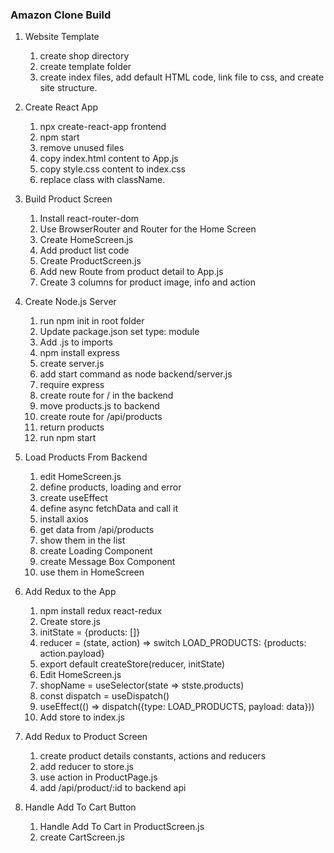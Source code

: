 ### Amazon Clone Build

1. Website Template
   1. create shop directory
   2. create template folder
   3. create index files, add default HTML code, link file to css, and create site structure.

2. Create React App
    1. npx create-react-app frontend
    2. npm start
    3. remove unused files
    4. copy index.html content to App.js
    5. copy style.css content to index.css
    6. replace class with className.

3. Build Product Screen
   1. Install react-router-dom
   2. Use BrowserRouter and Router for the Home Screen
   3. Create HomeScreen.js
   4. Add product list code
   5. Create ProductScreen.js
   6. Add new Route from product detail to App.js
   7. Create 3 columns for product image, info and action

4. Create Node.js Server
   1. run npm init in root folder
   2. Update package.json set type: module
   3. Add .js to imports
   4. npm install express
   5. create server.js
   6. add start command as node backend/server.js
   7. require express
   8. create route for / in the backend
   9. move products.js to backend
   10. create route for /api/products
   11. return products
   12. run npm start

5. Load Products From Backend
   1. edit HomeScreen.js
   2. define products, loading and error
   3. create useEffect
   4. define async fetchData and call it
   5. install axios
   6. get data from /api/products
   7. show them in the list
   8. create Loading Component
   9. create Message Box Component
   10. use them in HomeScreen

6. Add Redux to the App
   1. npm install redux react-redux
   2. Create store.js
   3. initState = {products: []}
   4. reducer = (state, action) => switch LOAD_PRODUCTS: {products: action.payload}
   5. export default createStore(reducer, initState)
   6. Edit HomeScreen.js
   7. shopName = useSelector(state => stste.products)
   8. const dispatch = useDispatch()
   9. useEffect(() => dispatch({type: LOAD_PRODUCTS, payload: data}))
   10. Add store to index.js

7. Add Redux to Product Screen
   1. create product details constants, actions and reducers
   2. add reducer to store.js
   3. use action in ProductPage.js
   4. add /api/product/:id to backend api

8. Handle Add To Cart Button
   1. Handle Add To Cart in ProductScreen.js
   2. create CartScreen.js